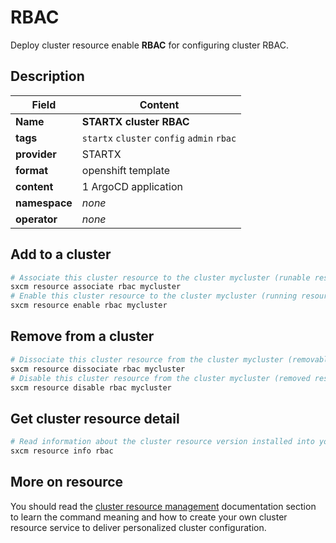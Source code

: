 # RBAC

Deploy cluster resource enable **RBAC** for configuring cluster RBAC.

## Description

| Field         | Content                                    |
| ------------- | ------------------------------------------ |
| **Name**      | **STARTX cluster RBAC**                    |
| **tags**      | `startx` `cluster` `config` `admin` `rbac` |
| **provider**  | STARTX                                     |
| **format**    | openshift template                         |
| **content**   | 1 ArgoCD application                       |
| **namespace** | _none_                                     |
| **operator**  | _none_                                     |

## Add to a cluster

```bash
# Associate this cluster resource to the cluster mycluster (runable resource)
sxcm resource associate rbac mycluster
# Enable this cluster resource to the cluster mycluster (running resource)
sxcm resource enable rbac mycluster
```

## Remove from a cluster

```bash
# Dissociate this cluster resource from the cluster mycluster (removable resource)
sxcm resource dissociate rbac mycluster
# Disable this cluster resource from the cluster mycluster (removed resource)
sxcm resource disable rbac mycluster
```

## Get cluster resource detail

```bash
# Read information about the cluster resource version installed into your host (local)
sxcm resource info rbac
```

## More on resource

You should read the [cluster resource management](../../4-cluster-resources) documentation section to learn the command
meaning and how to create your own cluster resource service to deliver personalized cluster configuration.
